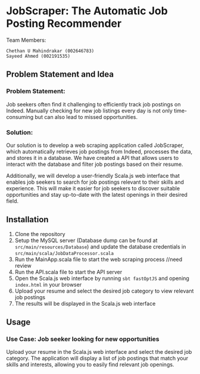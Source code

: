 # JobScraper: The Automatic Job Posting Recommender

Team Members:

    Chethan U Mahindrakar (002646783)
    Sayeed Ahmed (002191535)


## Problem Statement and Idea
### Problem Statement:

Job seekers often find it challenging to efficiently track job postings on Indeed. Manually checking for new job listings every day is not only time-consuming but can also lead to missed opportunities.

### Solution:

Our solution is to develop a web scraping application called JobScraper, which automatically retrieves job postings from Indeed, processes the data, and stores it in a database. We have created a API that allows users to interact with the database and filter job postings based on their resume.

Additionally, we will develop a user-friendly Scala.js web interface that enables job seekers to search for job postings relevant to their skills and experience. This will make it easier for job seekers to discover suitable opportunities and stay up-to-date with the latest openings in their desired field.

## Installation
1. Clone the repository
2. Setup the MySQL server (Database dump can be found at `src/main/resources/Database`) and update the database credentials in `src/main/scala/JobDataProcessor.scala`
3. Run the MainApp.scala file to start the web scraping process
//need review
4. Run the API.scala file to start the API server
5. Open the Scala.js web interface by running `sbt fastOptJS` and opening `index.html` in your browser
6. Upload your resume and select the desired job category to view relevant job postings
7. The results will be displayed in the Scala.js web interface

## Usage

### Use Case: Job seeker looking for new opportunities

Upload your resume in the Scala.js web interface and select the desired job category.
The application will display a list of job postings that match your skills and interests, allowing you to easily find relevant job openings.

